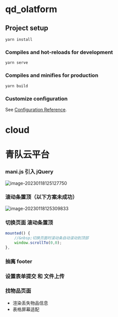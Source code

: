 # qd_olatform

## Project setup
```
yarn install
```

### Compiles and hot-reloads for development
```
yarn serve
```

### Compiles and minifies for production
```
yarn build
```

### Customize configuration
See [Configuration Reference](https://cli.vuejs.org/config/).
# cloud

# 青队云平台

### mani.js 引入 jQuery



![image-20230118125127750](https://olrando.oss-cn-chengdu.aliyuncs.com/img/image-20230118125127750.png)

### 滚动条置顶（以下方案未成功）

![image-20230118125309833](https://olrando.oss-cn-chengdu.aliyuncs.com/img/image-20230118125309833.png)



### 切换页面 滚动条置顶

```js
mounted() {
    //&nbsp;切换页面时滚动条自动滚动到顶部
    window.scrollTo(0,0);
},
```

### 抽离 footer 

 

### 设置表单提交 和 文件上传

### 找物品页面

- 渲染丢失物品信息
- 表格屏幕适配
